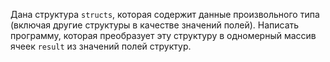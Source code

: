 Дана структура `structs`, которая содержит данные произвольного типа (включая другие структуры в качестве значений полей). Написать программу, которая преобразует эту структуру в одномерный массив ячеек `result` из значений полей структур. 